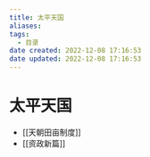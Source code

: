 ```yaml
---
title: 太平天国
aliases:
tags:
  - 目录
date created: 2022-12-08 17:16:53
date updated: 2022-12-08 17:16:53
---
```


# 太平天国

- [[天朝田亩制度]]
- [[资政新篇]]
